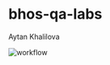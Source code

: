 # bhos-qa-labs
Aytan Khalilova

![workflow](https://github.com/aytankhalilova/bhos-qa-labs/actions/workflows/wftest.yml/badge.svg)


